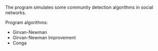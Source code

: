 The program simulates some community detection algorithms in social networks.

Program algorithms:
- Girvan-Newman
- Girvan-Newman Improvement
- Conga
